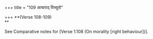 +++
title = "109 आचाराद् विच्युतो"

+++
**(Verse 108-109)  
**

See Comparative notes for [Verse 1.108 (On morality \[right
behaviour\])].

